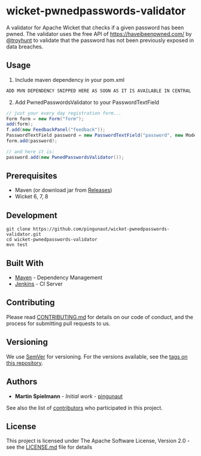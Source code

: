 # wicket-pwnedpasswords-validator

A validator for Apache Wicket that checks if a given password has been pwned.
The validator uses the free API of https://haveibeenpwned.com/ by [@troyhunt](https://github.com/troyhunt) to 
validate that the password has not been previously exposed in data breaches.

## Usage

1. Include maven dependency in your pom.xml

```xml
ADD MVN DEPENDENCY SNIPPED HERE AS SOON AS IT IS AVAILABLE IN CENTRAL
```

2. Add PwnedPasswordsValidator to your PasswordTextField 

```java
// just your every day registration form...
Form form = new Form("form");
add(form);
f.add(new FeedbackPanel("feedback"));
PasswordTextField password = new PasswordTextField("password", new Model<>(""));
form.add(password);

// and here it is:
password.add(new PwnedPasswordsValidator());

```

## Prerequisites

* Maven (or download jar from [Releases](https://github.com/pingunaut/wicket-pwnedpasswords-validator/releases))
* Wicket 6, 7, 8

## Development 

```
git clone https://github.com/pingunaut/wicket-pwnedpasswords-validator.git
cd wicket-pwnedpasswords-validator
mvn test
```

## Built With

* [Maven](https://maven.apache.org/) - Dependency Management
* [Jenkins](https://jenkins.io/) - CI Server

## Contributing

Please read [CONTRIBUTING.md](https://gist.github.com/PurpleBooth/b24679402957c63ec426) for details on our code of conduct, and the process for submitting pull requests to us.

## Versioning

We use [SemVer](http://semver.org/) for versioning. For the versions available, see the [tags on this repository](https://github.com/your/project/tags). 

## Authors

* **Martin Spielmann** - *Initial work* - [pingunaut](https://github.com/pingunaut)

See also the list of [contributors](https://github.com/your/project/contributors) who participated in this project.

## License

This project is licensed under The Apache Software License, Version 2.0 - see the [LICENSE.md](LICENSE.md) file for details
